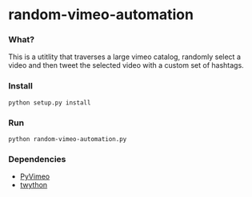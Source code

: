 # random-vimeo-automation

### What?
This is a utitlity that traverses a large vimeo catalog, randomly select a video and then tweet the selected video with a custom set of hashtags.

### Install
``` python setup.py install ```

### Run
``` python random-vimeo-automation.py ```

### Dependencies
- <a href="https://github.com/vimeo/vimeo.py">PyVimeo</a>
- <a href="https://github.com/ryanmcgrath/twython">twython</a>
